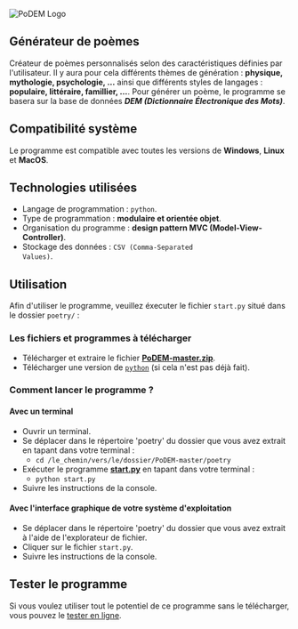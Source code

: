 ![PoDEM Logo](https://camo.githubusercontent.com/4741ab4b7e0e8a35918b05fd6e76b8355a9a4fe6/68747470733a2f2f7a7570696d616765732e6e65742f75702f31392f34382f7374386b2e706e67)
## Générateur de poèmes

Créateur de poèmes personnalisés selon des caractéristiques définies par l'utilisateur.
Il y aura pour cela différents thèmes de génération : **physique, mythologie, psychologie, …**
ainsi que différents styles de langages : **populaire, littéraire, famillier, …**.
Pour générer un poème, le programme se basera sur la base de données __*DEM (Dictionnaire Électronique des Mots)*__.

## Compatibilité système
Le programme est compatible avec toutes les versions de **Windows**, **Linux** et **MacOS**.

## Technologies utilisées
* Langage de programmation : <code>python</code>.
 * Type de programmation : **modulaire et orientée objet**.
 * Organisation du programme : **design pattern MVC (Model-View-Controller)**.
* Stockage des données : <code>CSV (Comma-Separated Values)</code>.
  
## Utilisation
Afin d'utiliser le programme, veuillez éxecuter le fichier <code>start.py</code> situé dans le dossier <code>poetry/</code> : 

### Les fichiers et programmes à télécharger
* Télécharger et extraire le fichier [**PoDEM-master.zip**](https://github.com/nathan-rabet/PoDEM/archive/master.zip).
* Télécharger une version de [<code>python</code>](https://www.python.org/) (si cela n'est pas déjà fait).

### Comment lancer le programme ?
#### Avec un terminal
* Ouvrir un terminal.
* Se déplacer dans le répertoire 'poetry' du dossier que vous avez extrait en tapant dans votre terminal : 
  * <code>cd /le_chemin/vers/le/dossier/PoDEM-master/poetry</code>
* Exécuter le programme [**start.py**](poetry/start.py) en tapant dans votre terminal :
  * <code>python start.py</code>
* Suivre les instructions de la console.
#### Avec l'interface graphique de votre système d'exploitation
* Se déplacer dans le répertoire 'poetry' du dossier que vous avez extrait à l'aide de l'explorateur de fichier.
* Cliquer sur le fichier <code>start.py</code>.
* Suivre les instructions de la console.

## Tester le programme
Si vous voulez utiliser tout le potentiel de ce programme sans le télécharger, vous pouvez le [tester en ligne](
https://colab.research.google.com/drive/1ds7XO6rVS0F8Uluf3pR8S0ibax1v6oXE).

